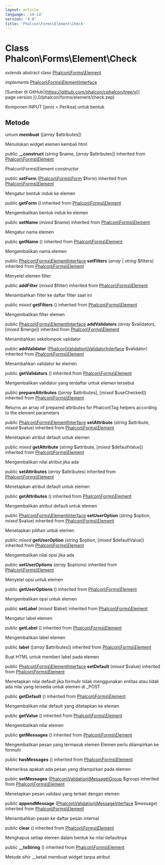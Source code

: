 ```yaml
---
layout: article
language: 'id-id'
version: '4.0'
title: 'Phalcon\Forms\Element\Check'
---
```

# Class **Phalcon\Forms\Element\Check**

*extends* abstract class [Phalcon\Forms\Element](Phalcon_Forms_Element)

*implements* [Phalcon\Forms\ElementInterface](Phalcon_Forms_ElementInterface)

[Sumber di GitHub](https://github.com/phalcon/cphalcon/tree/v{{ page.version }}.0/phalcon/forms/element/check.zep)

Komponen INPUT [jenis = Periksa] untuk bentuk

## Metode

umum **membuat** ([*array* $attributes])

Menuliskan widget elemen kembali html

public **__construct** (*string* $name, [*array* $attributes]) inherited from [Phalcon\Forms\Element](Phalcon_Forms_Element)

Phalcon\Forms\Element constructor

public **setForm** ([Phalcon\Forms\Form](Phalcon_Forms_Form) $form) inherited from [Phalcon\Forms\Element](Phalcon_Forms_Element)

Mengatur bentuk induk ke elemen

public **getForm** () inherited from [Phalcon\Forms\Element](Phalcon_Forms_Element)

Mengembalikan bentuk induk ke elemen

public **setName** (*mixed* $name) inherited from [Phalcon\Forms\Element](Phalcon_Forms_Element)

Mengatur nama elemen

public **getName** () inherited from [Phalcon\Forms\Element](Phalcon_Forms_Element)

Mengembalikan nama elemen

public [Phalcon\Forms\ElementInterface](Phalcon_Forms_ElementInterface) **setFilters** (*array* | *string* $filters) inherited from [Phalcon\Forms\Element](Phalcon_Forms_Element)

Menyetel elemen filter

public **addFilter** (*mixed* $filter) inherited from [Phalcon\Forms\Element](Phalcon_Forms_Element)

Menambahkan filter ke daftar filter saat ini

public *mixed* **getFilters** () inherited from [Phalcon\Forms\Element](Phalcon_Forms_Element)

Mengembalikan filter elemen

public [Phalcon\Forms\ElementInterface](Phalcon_Forms_ElementInterface) **addValidators** (*array* $validators, [*mixed* $merge]) inherited from [Phalcon\Forms\Element](Phalcon_Forms_Element)

Menambahkan sekelompok validator

public **addValidator** ([Phalcon\Validation\ValidatorInterface](Phalcon_Validation_ValidatorInterface) $validator) inherited from [Phalcon\Forms\Element](Phalcon_Forms_Element)

Menambahkan validator ke elemen

public **getValidators** () inherited from [Phalcon\Forms\Element](Phalcon_Forms_Element)

Mengembalikan validator yang terdaftar untuk elemen tersebut

public **prepareAttributes** ([*array* $attributes], [*mixed* $useChecked]) inherited from [Phalcon\Forms\Element](Phalcon_Forms_Element)

Returns an array of prepared attributes for Phalcon\Tag helpers according to the element parameters

public [Phalcon\Forms\ElementInterface](Phalcon_Forms_ElementInterface) **setAttribute** (*string* $attribute, *mixed* $value) inherited from [Phalcon\Forms\Element](Phalcon_Forms_Element)

Menetapkan atribut default untuk elemen

public *mixed* **getAttribute** (*string* $attribute, [*mixed* $defaultValue]) inherited from [Phalcon\Forms\Element](Phalcon_Forms_Element)

Mengembalikan nilai atribut jika ada

public **setAttributes** (*array* $attributes) inherited from [Phalcon\Forms\Element](Phalcon_Forms_Element)

Menetapkan atribut default untuk elemen

public **getAttributes** () inherited from [Phalcon\Forms\Element](Phalcon_Forms_Element)

Mengembalikan atribut default untuk elemen

public [Phalcon\Forms\ElementInterface](Phalcon_Forms_ElementInterface) **setUserOption** (*string* $option, *mixed* $value) inherited from [Phalcon\Forms\Element](Phalcon_Forms_Element)

Menetapkan pilihan untuk elemen

public *mixed* **getUserOption** (*string* $option, [*mixed* $defaultValue]) inherited from [Phalcon\Forms\Element](Phalcon_Forms_Element)

Mengembalikan nilai opsi jika ada

public **setUserOptions** (*array* $options) inherited from [Phalcon\Forms\Element](Phalcon_Forms_Element)

Menyetel opsi untuk elemen

public **getUserOptions** () inherited from [Phalcon\Forms\Element](Phalcon_Forms_Element)

Mengembalikan opsi untuk elemen

public **setLabel** (*mixed* $label) inherited from [Phalcon\Forms\Element](Phalcon_Forms_Element)

Mengatur label elemen

public **getLabel** () inherited from [Phalcon\Forms\Element](Phalcon_Forms_Element)

Mengembalikan label elemen

public **label** ([*array* $attributes]) inherited from [Phalcon\Forms\Element](Phalcon_Forms_Element)

Buat HTML untuk memberi label pada elemen

public [Phalcon\Forms\ElementInterface](Phalcon_Forms_ElementInterface) **setDefault** (*mixed* $value) inherited from [Phalcon\Forms\Element](Phalcon_Forms_Element)

Menetapkan nilai default jika formulir tidak menggunakan entitas atau tidak ada nilai yang tersedia untuk elemen di _POST

public **getDefault** () inherited from [Phalcon\Forms\Element](Phalcon_Forms_Element)

Mengembalikan nilai default yang ditetapkan ke elemen

public **getValue** () inherited from [Phalcon\Forms\Element](Phalcon_Forms_Element)

Mengembalikan nilai elemen

public **getMessages** () inherited from [Phalcon\Forms\Element](Phalcon_Forms_Element)

Mengembalikan pesan yang termasuk elemen Elemen perlu dilampirkan ke formulir

public **hasMessages** () inherited from [Phalcon\Forms\Element](Phalcon_Forms_Element)

Memeriksa apakah ada pesan yang dilampirkan pada elemen

public **setMessages** ([Phalcon\Validation\Message\Group](Phalcon_Validation_Message_Group) $group) inherited from [Phalcon\Forms\Element](Phalcon_Forms_Element)

Menetapkan pesan validasi yang terkait dengan elemen

public **appendMessage** ([Phalcon\Validation\MessageInterface](Phalcon_Validation_MessageInterface) $message) inherited from [Phalcon\Forms\Element](Phalcon_Forms_Element)

Menambahkan pesan ke daftar pesan internal

public **clear** () inherited from [Phalcon\Forms\Element](Phalcon_Forms_Element)

Menghapus setiap elemen dalam bentuk ke nilai defaultnya

public **__toString** () inherited from [Phalcon\Forms\Element](Phalcon_Forms_Element)

Metode sihir __ketali membuat widget tanpa atribut